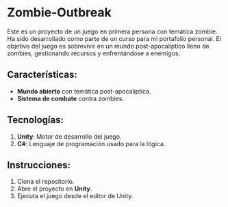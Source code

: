 # Zombie-Outbreak
Este es un proyecto de un juego en primera persona con temática zombie. Ha sido desarrollado como parte de un curso para mi portafolio personal. El objetivo del juego es sobrevivir en un mundo post-apocalíptico lleno de zombies, gestionando recursos y enfrentándose a enemigos.

## Características:
- **Mundo abierto** con temática post-apocalíptica.
- **Sistema de combate** contra zombies.
  
## Tecnologías:
1. **Unity**: Motor de desarrollo del juego.
2. **C#**: Lenguaje de programación usado para la lógica.

## Instrucciones:
1. Clona el repositorio.
2. Abre el proyecto en **Unity**.
3. Ejecuta el juego desde el editor de Unity.
